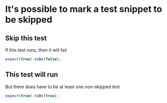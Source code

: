 # It's possible to mark a test snippet to be skipped

## Skip this test

If this test runs, then it will fail

```js skip
expect(true).toBe(false);
```

## This test will run

But there does have to be at least one non-skipped test

```js
expect(true).toBe(true);
```
